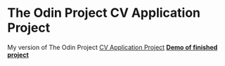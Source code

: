 # The Odin Project CV Application Project
My version of The Odin Project <a href="https://www.theodinproject.com/courses/javascript/lessons/cv-application">CV Application Project</a>
<strong><a href="https://courtneem.github.io/top-react-tutorial/">Demo of finished project</a></strong>

